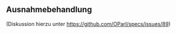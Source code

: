 Ausnahmebehandlung
------------------

(Diskussion hierzu unter https://github.com/OParl/specs/issues/89)
